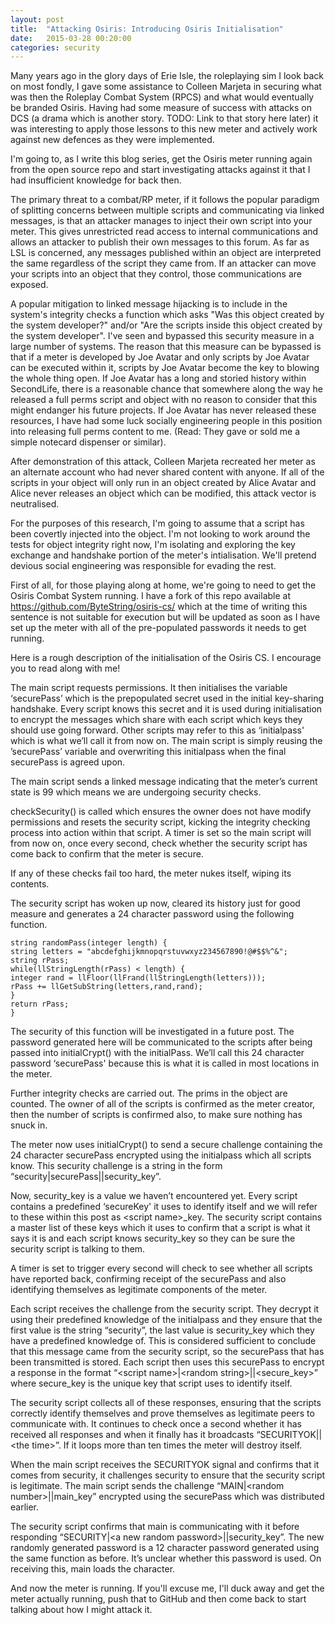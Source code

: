 ```yaml
---
layout: post
title:  "Attacking Osiris: Introducing Osiris Initialisation"
date:   2015-03-28 00:20:00
categories: security
---
```


Many years ago in the glory days of Erie Isle, the roleplaying sim I look back on most fondly, I gave some assistance to Colleen Marjeta in securing what was then the Roleplay Combat System (RPCS) and what would eventually be branded Osiris. Having had some measure of success with attacks on DCS (a drama which is another story. TODO: Link to that story here later) it was interesting to apply those lessons to this new meter and actively work against new defences as they were implemented.

I'm going to, as I write this blog series, get the Osiris meter running again from the open source repo and start investigating attacks against it that I had insufficient knowledge for back then.

The primary threat to a combat/RP meter, if it follows the popular paradigm of splitting concerns between multiple scripts and communicating via linked messages, is that an attacker manages to inject their own script into your meter. This gives unrestricted read access to internal communications and allows an attacker to publish their own messages to this forum. As far as LSL is concerned, any messages published within an object are interpreted the same regardless of the script they came from. If an attacker can move your scripts into an object that they control, those communications are exposed.

A popular mitigation to linked message hijacking is to include in the system's integrity checks a function which asks "Was this object created by the system developer?" and/or "Are the scripts inside this object created by the system developer". I've seen and bypassed this security measure in a large number of systems. The reason that this measure can be bypassed is that if a meter is developed by Joe Avatar and only scripts by Joe Avatar can be executed within it, scripts by Joe Avatar become the key to blowing the whole thing open. If Joe Avatar has a long and storied history within SecondLife, there is a reasonable chance that somewhere along the way he released a full perms script and object with no reason to consider that this might endanger his future projects. If Joe Avatar has never released these resources, I have had some luck socially engineering people in this position into releasing full perms content to me. (Read: They gave or sold me a simple notecard dispenser or similar).

After demonstration of this attack, Colleen Marjeta recreated her meter as an alternate account who had never  shared content with anyone. If all of the scripts in your object will only run in an object created by Alice Avatar and Alice never releases an object which can be modified, this attack vector is neutralised.

For the purposes of this research, I'm going to assume that a script has been covertly injected into the object. I'm not looking to work around the tests for object integrity right now, I'm isolating and exploring the key exchange and handshake portion of the meter's intialisation. We'll pretend devious social engineering was responsible for evading the rest.

First of all, for those playing along at home, we're going to need to get the Osiris Combat System running. I have a fork of this repo available at https://github.com/ByteString/osiris-cs/ which at the time of writing this sentence is not suitable for execution but will be updated as soon as I have set up the meter with all of the pre-populated passwords it needs to get running.

Here is a rough description of the initialisation of the Osiris CS. I encourage you to read along with me!

The main script requests permissions. It then initialises the variable ‘securePass’ which is the prepopulated secret used in the initial key-sharing handshake. Every script knows this secret and it is used during initialisation to encrypt the messages which share with each script which keys they should use going forward. Other scripts may refer to this as ‘initialpass' which is what we’ll call it from now on. The main script is simply reusing the ’securePass’ variable and overwriting this initialpass when the final securePass is agreed upon. 

The main script sends a linked message indicating that the meter’s current state is 99 which means we are undergoing security checks.

checkSecurity() is called which ensures the owner does not have modify permissions and resets the security script, kicking the integrity checking process into action within that script. A timer is set so the main script will from now on, once every second, check whether the security script has come back to confirm that the meter is secure.

If any of these checks fail too hard, the meter nukes itself, wiping its contents.

The security script has woken up now, cleared its history just for good measure and generates a 24 character password using the following function.

    string randomPass(integer length) {
    string letters = "abcdefghijkmnopqrstuvwxyz234567890!@#$$%^&";
    string rPass;
    while(llStringLength(rPass) < length) {
    integer rand = llFloor(llFrand(llStringLength(letters)));
    rPass += llGetSubString(letters,rand,rand);
    }
    return rPass;
    }

The security of this function will be investigated in a future post. The password generated here will be communicated to the scripts after being passed into initialCrypt() with the initialPass. We’ll call this 24 character password ‘securePass' because this is what it is called in most locations in the meter.

Further integrity checks are carried out. The prims in the object are counted. The owner of all of the scripts is confirmed as the meter creator, then the number of scripts is confirmed also, to make sure nothing has snuck in.

The meter now uses initialCrypt() to send a secure challenge containing the 24 character securePass encrypted using the initialpass which all scripts know. This security challenge is a string in the form “security\|securePass\|\|security\_key”.

Now, security\_key is a value we haven’t encountered yet. Every script contains a predefined ‘secureKey' it uses to identify itself and we will refer to these within this post as \<script name>_key. The security script contains a master list of these keys which it uses to confirm that a script is what it says it is and each script knows security_key so they can be sure the security script is talking to them.

A timer is set to trigger every second will check to see whether all scripts have reported back, confirming receipt of the securePass and also identifying themselves as legitimate components of the meter.

Each script receives the challenge from the security script. They decrypt it using their predefined knowledge of the initialpass and they ensure that the first value is the string “security”, the last value is security_key which they have a predefined knowledge of. This is considered sufficient to conclude that this message came from the security script, so the securePass that has been transmitted is stored. Each script then uses this securePass to encrypt a response in the format “\<script name>\|\<random string>\|\|\<secure\_key>” where secure_key is the unique key that script uses to identify itself.

The security script collects all of these responses, ensuring that the scripts correctly identify themselves and prove themselves as legitimate peers to communicate with. It continues to check once a second whether it has received all responses and when it finally has it broadcasts “SECURITYOK\|\|\<the time>”. If it loops more than ten times the meter will destroy itself.

When the main script receives the SECURITYOK signal and confirms that it comes from security, it challenges security to ensure that the security script is legitimate. The main script sends the challenge “MAIN\|\<random number>\|\|main_key” encrypted using the securePass which was distributed earlier.

The security script confirms that main is communicating with it before responding “SECURITY\|\<a new random password>\|\|security_key”. The new randomly generated password is a 12 character password generated using the same function as before. It’s unclear whether this password is used. On receiving this, main loads the character.

And now the meter is running. If you'll excuse me, I'll duck away and get the meter actually running, push that to GitHub and then come back to start talking about how I might attack it.